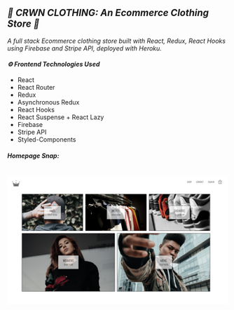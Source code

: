 ## ***👑 CRWN CLOTHING: An Ecommerce Clothing Store 👕***

*A full stack Ecommerce clothing store built with React, Redux, React Hooks using Firebase and Stripe API, deployed with Heroku.*

#### ***⚙️ Frontend Technologies Used***
- React
- React Router
- Redux
- Asynchronous Redux
- React Hooks
- React Suspense + React Lazy
- Firebase
- Stripe API
- Styled-Components

##### ***Homepage Snap:***

<h1 align="center">
	<img alt="Final Homepage" src="https://github.com/francianepovoa/crwn-clothing/blob/master/img/Home.png"/>
</h1>
